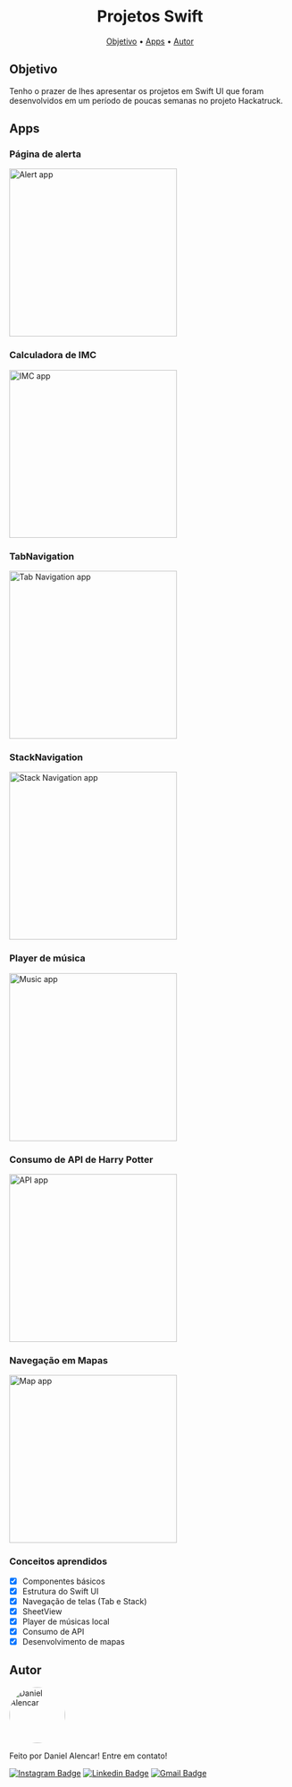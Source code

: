 
<h1 align="center">
  Projetos Swift
</h1>

<p align="center">
 <a href="#objetivo">Objetivo</a> •
 <a href="#apps">Apps</a> • 
 <a href="#autor">Autor</a>
</p>

## Objetivo

<p align="">
  Tenho o prazer de lhes apresentar os projetos em Swift UI que foram desenvolvidos em um período de poucas semanas no projeto Hackatruck.
</p>

## Apps

### Página de alerta
<p align="center">
  <div style="display: flex; flex-wrap: wrap;">
    <img width="300" alt="Alert app" title="#AlertApp" src="./assets/AlertApp.png" />
  <div>
</p>

### Calculadora de IMC
<p align="center">
  <div style="display: flex; flex-wrap: wrap;">
    <img width="300" alt="IMC app" title="#IMCApp" src="./assets/IMCApp.png" />
  <div>
</p>

### TabNavigation
<p align="center">
  <div style="display: flex; flex-wrap: wrap;">
    <img width="300" alt="Tab Navigation app" title="#TabNavigationApp" src="./assets/TabNavigationApp.png" />
  <div>
</p>

### StackNavigation
<p align="center">
  <div style="display: flex; flex-wrap: wrap;">
    <img width="300" alt="Stack Navigation app" title="#StackNavigationApp" src="./assets/StackNavigationApp.png" />
  <div>
</p>

### Player de música
<p align="center">
  <div style="display: flex; flex-wrap: wrap;">
    <img width="300" alt="Music app" title="#MusicApp" src="./assets/MusicApp.png" />
  <div>
</p>

### Consumo de API de Harry Potter
<p align="center">
  <div style="display: flex; flex-wrap: wrap;">
    <img width="300" alt="API app" title="#APIApp" src="./assets/APIApp.png" />
  <div>
</p>

### Navegação em Mapas
<p align="center">
  <div style="display: flex; flex-wrap: wrap;">
    <img width="300" alt="Map app" title="#MapApp" src="./assets/MapApp.png" />
  <div>
</p>

### Conceitos aprendidos

- [x] Componentes básicos
- [x] Estrutura do Swift UI
- [x] Navegação de telas (Tab e Stack)
- [x] SheetView
- [x] Player de músicas local
- [x] Consumo de API
- [x] Desenvolvimento de mapas

## Autor

<img 
    style="border-radius: 50%;"
    src="https://avatars2.githubusercontent.com/u/51214434?s=400&u=439cd150f8dbf2706452ce6a362992e077285793&v=4"
    width="100px;"
    alt="Daniel Alencar"
/>

Feito por Daniel Alencar! 
Entre em contato!

[![Instagram Badge](https://img.shields.io/badge/-@daniel_alencar_-de2099?style=flat-square&logo=Instagram&logoColor=white&link=https://www.linkedin.com/in/Daniel746/)](https://www.instagram.com/daniel_alencar_/) [![Linkedin Badge](https://img.shields.io/badge/-Daniel-blue?style=flat-square&logo=Linkedin&logoColor=white&link=https://www.linkedin.com/in/Daniel746/)](https://www.linkedin.com/in/Daniel746/) [![Gmail Badge](https://img.shields.io/badge/-danielalencar746@gmail.com-c14438?style=flat-square&logo=Gmail&logoColor=white&link=mailto:danielalencar746@gmail.com)](mailto:danielalencar746@gmail.com)
